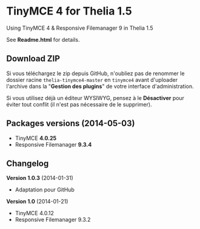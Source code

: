 TinyMCE 4 for Thelia 1.5
========================

Using TinyMCE 4 &amp; Responsive Filemanager 9 in Thelia 1.5

See **Readme.html** for details.

Download ZIP
------------
Si vous téléchargez le zip depuis GitHub, n'oubliez pas de renommer le dossier racine `thelia-tinymce4-master` en `tinymce4` avant d'uploader l'archive dans la "**Gestion des plugins**" de votre interface d'administration.

Si vous utilisez déjà un éditeur WYSIWYG, pensez à le **Désactiver** pour éviter tout conflit (il n'est pas nécessaire de le supprimer).


Packages versions (2014-05-03)
------------------------------

* TinyMCE **4.0.25**
* Responsive Filemanager **9.3.4**


Changelog
---------

**Version 1.0.3** (2014-01-31)
* Adaptation pour GitHub

**Version 1.0** (2014-01-21)
* TinyMCE 4.0.12
* Responsive Filemanager 9.3.2

